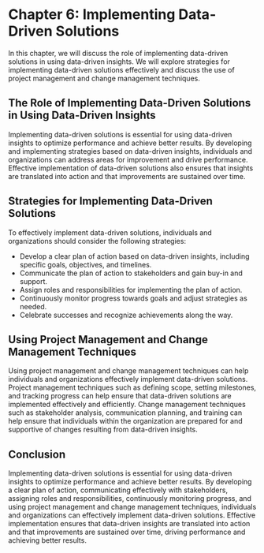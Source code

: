 Chapter 6: Implementing Data-Driven Solutions
=============================================

In this chapter, we will discuss the role of implementing data-driven solutions in using data-driven insights. We will explore strategies for implementing data-driven solutions effectively and discuss the use of project management and change management techniques.

The Role of Implementing Data-Driven Solutions in Using Data-Driven Insights
----------------------------------------------------------------------------

Implementing data-driven solutions is essential for using data-driven insights to optimize performance and achieve better results. By developing and implementing strategies based on data-driven insights, individuals and organizations can address areas for improvement and drive performance. Effective implementation of data-driven solutions also ensures that insights are translated into action and that improvements are sustained over time.

Strategies for Implementing Data-Driven Solutions
-------------------------------------------------

To effectively implement data-driven solutions, individuals and organizations should consider the following strategies:

* Develop a clear plan of action based on data-driven insights, including specific goals, objectives, and timelines.
* Communicate the plan of action to stakeholders and gain buy-in and support.
* Assign roles and responsibilities for implementing the plan of action.
* Continuously monitor progress towards goals and adjust strategies as needed.
* Celebrate successes and recognize achievements along the way.

Using Project Management and Change Management Techniques
---------------------------------------------------------

Using project management and change management techniques can help individuals and organizations effectively implement data-driven solutions. Project management techniques such as defining scope, setting milestones, and tracking progress can help ensure that data-driven solutions are implemented effectively and efficiently. Change management techniques such as stakeholder analysis, communication planning, and training can help ensure that individuals within the organization are prepared for and supportive of changes resulting from data-driven insights.

Conclusion
----------

Implementing data-driven solutions is essential for using data-driven insights to optimize performance and achieve better results. By developing a clear plan of action, communicating effectively with stakeholders, assigning roles and responsibilities, continuously monitoring progress, and using project management and change management techniques, individuals and organizations can effectively implement data-driven solutions. Effective implementation ensures that data-driven insights are translated into action and that improvements are sustained over time, driving performance and achieving better results.
